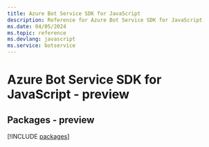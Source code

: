 ```yaml
---
title: Azure Bot Service SDK for JavaScript
description: Reference for Azure Bot Service SDK for JavaScript
ms.date: 04/05/2024
ms.topic: reference
ms.devlang: javascript
ms.service: botservice
---
```

# Azure Bot Service SDK for JavaScript - preview
## Packages - preview
[!INCLUDE [packages](bot-service-index.md)]